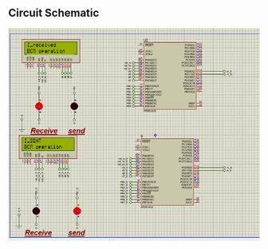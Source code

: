 ## Circuit Schematic
![CircuitSchematic](https://github.com/ahmedatef1496/SW-Design-/blob/main/Dynamic%20Design/bcm.PNG)
